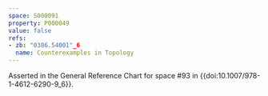 ```yaml
---
space: S000091
property: P000049
value: false
refs:
- zb: "0386.54001"_6
  name: Counterexamples in Topology
---
```


Asserted in the General Reference Chart for space #93 in
{{doi:10.1007/978-1-4612-6290-9_6}}.
